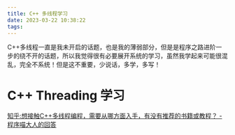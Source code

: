 ```yaml
---
title: C++ 多线程学习
date: 2023-03-22 10:38:22
tags: 
---
```


C++多线程一直是我未开启的话题，也是我的薄弱部分，但是是程序之路进阶一步的绕不开的话题，所以我觉得很有必要展开系统的学习，虽然我学起来可能很混乱，完全不系统！但是这不重要，少说话，多学，多写！

<!--more-->

# C++ Threading 学习

[知乎:想接触C++多线程编程，需要从哪方面入手，有没有推荐的书籍或教程？ - 程序喵大人的回答 ](https://www.zhihu.com/question/43959555/answer/2620620079)